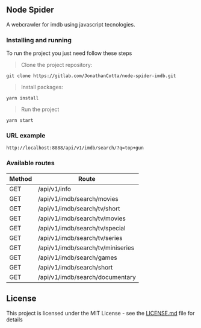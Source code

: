 ## Node Spider

A webcrawler for imdb using javascript tecnologies.

### Installing and running

To run the project you just need follow these steps

> Clone the project repository:

```
git clone https://gitlab.com/JonathanCotta/node-spider-imdb.git
```

> Install packages:

```
yarn install
```

> Run the project

```
yarn start
```

### URL example
```
http://localhost:8888/api/v1/imdb/search/?q=top+gun
```

### Available routes

| Method | Route |
| ------ | ------ |
| GET | /api/v1/info |
| GET | /api/v1/imdb/search/movies |
| GET | /api/v1/imdb/search/tv/short |
| GET | /api/v1/imdb/search/tv/movies |
| GET | /api/v1/imdb/search/tv/special |
| GET | /api/v1/imdb/search/tv/series |
| GET | /api/v1/imdb/search/tv/miniseries |
| GET | /api/v1/imdb/search/games |
| GET | /api/v1/imdb/search/short |
| GET | /api/v1/imdb/search/documentary |


## License

This project is licensed under the MIT License - see the [LICENSE.md](LICENSE.md) file for details